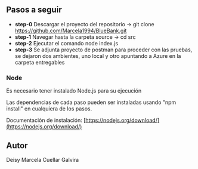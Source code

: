 ## Pasos a seguir

* **step-0** Descargar el proyecto del repositorio -> git clone https://github.com/Marcela1994/BlueBank.git
* **step-1** Navegar hasta la carpeta source -> cd src
* **step-2** Ejecutar el comando node index.js
* **step-3** Se adjunta proyecto de postman para proceder con las pruebas, se dejaron dos ambientes, uno local y otro apuntando a    Azure en la carpeta entregables


### Node

Es necesario tener instalado Node.js para su ejecución

Las dependencias de cada paso pueden ser instaladas usando "npm install" en cualquiera de los pasos.

Documentación de instalación: [https://nodejs.org/download/](https://nodejs.org/download/)

## Autor

Deisy Marcela Cuellar Galvira 
